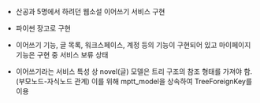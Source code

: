 - 산공과 5명에서 하려던 웹소설 이어쓰기 서비스 구현

- 파이썬 장고로 구현

- 이어쓰기 기능, 글 목록, 워크스페이스, 계정 등의 기능이 구현되어 있고 마이페이지 기능은 구현 중 서비스 보류 상태

- 이어쓰기라는 서비스 특성 상 novel(글) 모델은 트리 구조의 참조 형태를 가져야 함.(부모노드-자식노드 관계) 이를 위해 mptt_model을 상속하여 TreeForeignKey를 이용
